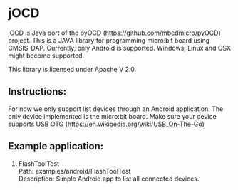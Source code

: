 # jOCD

jOCD is Java port of the pyOCD (https://github.com/mbedmicro/pyOCD) project. This is a JAVA library for programming micro:bit board using CMSIS-DAP. Currently, only Android is supported. Windows, Linux and OSX might become supported.

This library is licensed under Apache V 2.0.

## Instructions:

For now we only support list devices through an Android application. The only device implemented is the micro:bit board.
Make sure your device supports USB OTG (https://en.wikipedia.org/wiki/USB_On-The-Go)


## Example application:

1. FlashToolTest
<br />Path: examples/android/FlashToolTest
<br />Description: Simple Android app to list all connected devices. 
